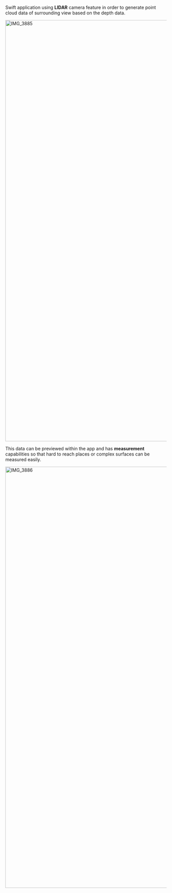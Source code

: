 Swift application using **LIDAR** camera feature in order to generate point cloud data of surrounding view based on the depth data. 

<img width="603" height="1311" alt="IMG_3885" src="https://github.com/user-attachments/assets/4219292f-7a32-4985-b1ae-b9c96dcd26f0" />

This data can be previewed within the app and has **measurement** capabilities so that hard to reach places or complex surfaces can be measured easily.

<img width="603" height="1311" alt="IMG_3886" src="https://github.com/user-attachments/assets/c8803402-7b37-49a9-ba22-2c9e312f426a" />

